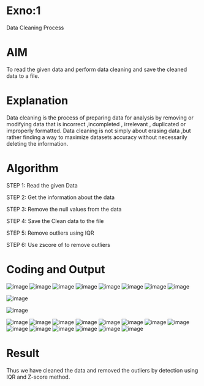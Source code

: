 # Exno:1
Data Cleaning Process

# AIM
To read the given data and perform data cleaning and save the cleaned data to a file.

# Explanation
Data cleaning is the process of preparing data for analysis by removing or modifying data that is incorrect ,incompleted , irrelevant , duplicated or improperly formatted. Data cleaning is not simply about erasing data ,but rather finding a way to maximize datasets accuracy without necessarily deleting the information.

# Algorithm
STEP 1: Read the given Data

STEP 2: Get the information about the data

STEP 3: Remove the null values from the data

STEP 4: Save the Clean data to the file

STEP 5: Remove outliers using IQR

STEP 6: Use zscore of to remove outliers

# Coding and Output
![image](https://github.com/user-attachments/assets/1a13d524-dd4b-42ce-a217-ca3b8a22b7f2)
![image](https://github.com/user-attachments/assets/a689a031-be5d-4b99-b74a-9113ce46bbbe)
![image](https://github.com/user-attachments/assets/0ba5d0d2-5cb6-4aa4-ab9d-adb2839de939)
![image](https://github.com/user-attachments/assets/6bf407df-a5ad-4932-aa29-b15e4647b730)
![image](https://github.com/user-attachments/assets/1b1f249a-c3cd-4103-b954-b8571167d115)
![image](https://github.com/user-attachments/assets/4512a2c5-ce79-4db6-9a35-01b1b2f435de)
![image](https://github.com/user-attachments/assets/1001c53e-2d70-4b04-a017-dd839b4f91b8)
![image](https://github.com/user-attachments/assets/95898c70-17c9-43c5-b7fb-89227c1462b3)


![image](https://github.com/user-attachments/assets/8c288204-667d-409c-b2f9-d13a9972a68f)


![image](https://github.com/user-attachments/assets/7be6d73c-fcdb-4558-920c-b6e446499333)



![image](https://github.com/user-attachments/assets/33199651-5146-4380-b307-25e39642b825)
![image](https://github.com/user-attachments/assets/1fe140b4-e741-46ff-9930-4401acb90785)
![image](https://github.com/user-attachments/assets/64442422-77cb-4500-a124-fe2e508bd790)
![image](https://github.com/user-attachments/assets/ed5642a3-5d16-4cf7-a129-e36567fa2c4d)
![image](https://github.com/user-attachments/assets/c20039ab-ce68-437f-80f2-a61d665a6d41)
![image](https://github.com/user-attachments/assets/35f4591f-afeb-4af6-88ec-585e0accc5f8)
![image](https://github.com/user-attachments/assets/bad163f7-9f81-42b4-b9dd-666517456ae6)
![image](https://github.com/user-attachments/assets/8b2bfdf4-4189-49a9-bf67-4bd9d5cdcc4c)
![image](https://github.com/user-attachments/assets/14dd1e0d-1fcd-4371-a269-fbd0da71b154)
![image](https://github.com/user-attachments/assets/d8137e04-5c65-4a40-84ac-4f544623d434)
![image](https://github.com/user-attachments/assets/a0c5ae08-76d3-4c88-ac37-5004cf34765b)
![image](https://github.com/user-attachments/assets/23c3be03-91c8-4fe4-a3cf-c61a7e54e690)
![image](https://github.com/user-attachments/assets/528e50bc-0721-43be-8f9c-b4024b6dbd5e)
![image](https://github.com/user-attachments/assets/9605722e-6252-4319-a3fd-bbe3738a8063)



# Result
Thus we have cleaned the data and removed the outliers by detection using IQR and Z-score method.
